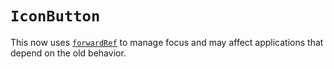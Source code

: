 # `IconButton`

This now uses [`forwardRef`](https://reactjs.org/docs/forwarding-refs.html) to manage focus and may affect applications that depend on the old behavior.

